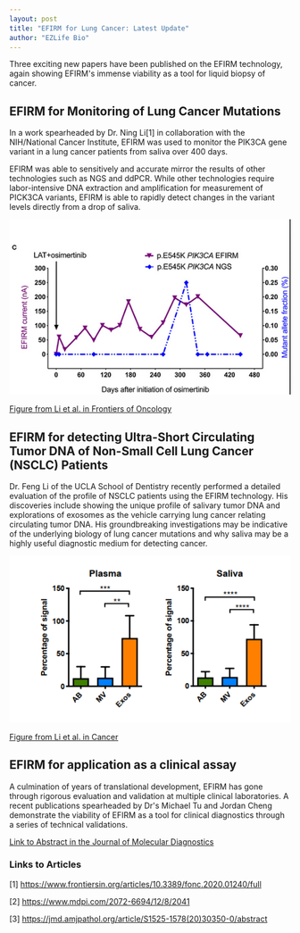 ```yaml
---
layout: post
title: "EFIRM for Lung Cancer: Latest Update"
author: "EZLife Bio"
---
```


Three exciting new papers have been published on the EFIRM technology, again showing EFIRM's immense viability as a tool for liquid biopsy of cancer. 

## EFIRM for Monitoring of Lung Cancer Mutations

In a work spearheaded by Dr. Ning Li[1] in collaboration with the NIH/National Cancer Institute, EFIRM was used to monitor the PIK3CA gene variant in a lung cancer patients from saliva over 400 days. 

EFIRM was able to sensitively and accurate mirror the results of other technologies such as NGS and ddPCR. While other technologies require labor-intensive DNA extraction and amplification for measurement of PICK3CA variants, EFIRM is able to rapidly detect changes in the variant levels directly from a drop of saliva.

<img src="https://raw.githubusercontent.com/ezlifebio/ezlifebio.github.io/master/img/news/2020-07-24-01.png">

<a href="https://www.frontiersin.org/articles/10.3389/fonc.2020.01240/full"> Figure from Li et al. in Frontiers of Oncology</a>

## EFIRM for detecting Ultra-Short Circulating Tumor DNA of Non-Small Cell Lung Cancer (NSCLC) Patients 

Dr. Feng Li of the UCLA School of Dentistry recently performed a detailed evaluation of the profile of NSCLC patients using the EFIRM technology. His discoveries include showing the unique profile of salivary tumor DNA and explorations of exosomes as the vehicle carrying lung cancer relating circulating tumor DNA. His groundbreaking investigations may be indicative of the underlying biology of lung cancer mutations and why saliva may be a highly useful diagnostic medium for detecting cancer.

<img src="https://raw.githubusercontent.com/ezlifebio/ezlifebio.github.io/master/img/news/2020-07-24-02.png">


<a href="https://www.mdpi.com/2072-6694/12/8/2041"> Figure from Li et al. in Cancer</a>


## EFIRM for application as a clinical assay

A culmination of years of translational development, EFIRM has gone through rigorous evaluation and validation at multiple clinical laboratories. A recent publications spearheaded by Dr's Michael Tu and Jordan Cheng demonstrate the viability of EFIRM as a tool for clinical diagnostics through a series of technical validations. 

<a href="https://jmd.amjpathol.org/article/S1525-1578(20)30350-0/abstract1"> Link to Abstract in the Journal of Molecular Diagnostics</a>


### Links to Articles

[1] https://www.frontiersin.org/articles/10.3389/fonc.2020.01240/full

[2] https://www.mdpi.com/2072-6694/12/8/2041

[3] https://jmd.amjpathol.org/article/S1525-1578(20)30350-0/abstract
